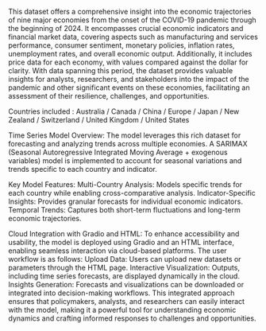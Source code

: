 This dataset offers a comprehensive insight into the economic trajectories of nine major economies from the onset of the COVID-19 pandemic through the beginning of 2024. It encompasses crucial economic indicators and financial market data, covering aspects such as manufacturing and services performance, consumer sentiment, monetary policies, inflation rates, unemployment rates, and overall economic output. Additionally, it includes price data for each economy, with values compared against the dollar for clarity. With data spanning this period, the dataset provides valuable insights for analysts, researchers, and stakeholders into the impact of the pandemic and other significant events on these economies, facilitating an assessment of their resilience, challenges, and opportunities.

Countries included : Australia / Canada / China / Europe / Japan / New Zealand / Switzerland / United Kingdom / United States

Time Series Model Overview:
The model leverages this rich dataset for forecasting and analyzing trends across multiple economies. A SARIMAX (Seasonal Autoregressive Integrated Moving Average + exogenous variables) model is implemented to account for seasonal variations and trends specific to each country and indicator.

Key Model Features:
Multi-Country Analysis: Models specific trends for each country while enabling cross-comparative analysis.
Indicator-Specific Insights: Provides granular forecasts for individual economic indicators.
Temporal Trends: Captures both short-term fluctuations and long-term economic trajectories.

Cloud Integration with Gradio and HTML:
To enhance accessibility and usability, the model is deployed using Gradio and an HTML interface, enabling seamless interaction via cloud-based platforms. The user workflow is as follows:
Upload Data: Users can upload new datasets or parameters through the HTML page.
Interactive Visualization: Outputs, including time series forecasts, are displayed dynamically in the cloud.
Insights Generation: Forecasts and visualizations can be downloaded or integrated into decision-making workflows.
This integrated approach ensures that policymakers, analysts, and researchers can easily interact with the model, making it a powerful tool for understanding economic dynamics and crafting informed responses to challenges and opportunities.
